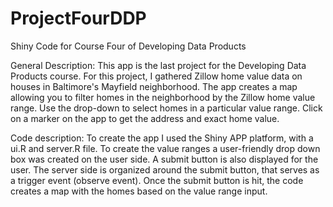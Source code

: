 # ProjectFourDDP
Shiny Code for Course Four of Developing Data Products

General Description:
This app is the last project for the Developing Data Products course. For this project, I gathered Zillow home value data on houses in Baltimore's Mayfield neighborhood.
The app creates a map allowing you to filter homes in the neighborhood by the Zillow home value range.
Use the drop-down to select homes in a particular value range. Click on a marker on the app to get the address and exact home value.

Code description:
To create the app I used the Shiny APP platform, with a ui.R and server.R file.
To create the value ranges a user-friendly drop down box was created on the user side. A submit button is also displayed for the user.
The server side is organized around the submit button, that serves as a trigger event (observe event). Once the submit button is hit, the code creates a map with the homes based on the value range input.
